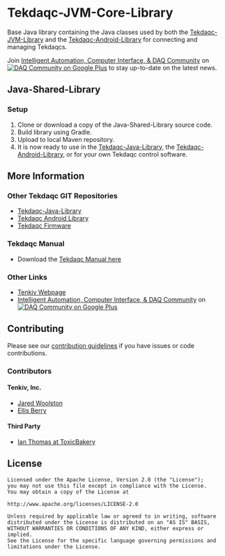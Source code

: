 Tekdaqc-JVM-Core-Library
====================

Base Java library containing the Java classes used by both the [Tekdaqc-JVM-Library](https://github.com/Tenkiv/Tekdaqc-JVM-Library) and the [Tekdaqc-Android-Library](https://github.com/Tenkiv/Tekdaqc-Android-Library) for connecting and managing Tekdaqcs.

Join [Intelligent Automation, Computer Interface, & DAQ Community](https://plus.google.com/u/0/communities/109351353187504550254) on [![DAQ Community on Google Plus](https://ssl.gstatic.com/images/icons/gplus-16.png)](https://plus.google.com/u/0/communities/109351353187504550254) to stay up-to-date on the latest news.

## Java-Shared-Library

### Setup

1. Clone or download a copy of the Java-Shared-Library source code.
2. Build library using Gradle.
3. Upload to local Maven repository.
4. It is now ready to use in the [Tekdaqc-Java-Library](https://github.com/Tenkiv/Tekdaqc-JVM-Library), the [Tekdaqc-Android-Library](https://github.com/Tenkiv/Tekdaqc-Android-Library), or for your own Tekdaqc control software.

## More Information

### Other Tekdaqc GIT Repositories
* [Tekdaqc-Java-Library](https://github.com/Tenkiv/Tekdaqc-JVM-Library)
* [Tekdaqc Android Library](https://github.com/Tenkiv/Tekdaqc-Android-Library)
* [Tekdaqc Firmware](https://github.com/Tenkiv/Tekdaqc-Firmware)

### Tekdaqc Manual
* Download the [Tekdaqc Manual here](http://www.tenkiv.com/tekdaqc_manual_pdf_v3.pdf)

### Other Links
* [Tenkiv Webpage](http://www.tenkiv.com/)
* [Intelligent Automation, Computer Interface, & DAQ Community](https://plus.google.com/u/0/communities/109351353187504550254) on [![DAQ Community on Google Plus](https://ssl.gstatic.com/images/icons/gplus-16.png)](https://plus.google.com/u/0/communities/109351353187504550254)

## Contributing

Please see our [contribution guidelines](https://github.com/Tenkiv/Tekdaqc-Android-Library/blob/master/CONTRIBUTING.md) if you have issues or code contributions.

### Contributors
#### Tenkiv, Inc.
* [Jared Woolston](https://github.com/jwoolston)
* [Ellis Berry](https://github.com/ejberry)

#### Third Party
* [Ian Thomas at ToxicBakery](https://github.com/ToxicBakery)

## License

    Licensed under the Apache License, Version 2.0 (the "License");
    you may not use this file except in compliance with the License.
    You may obtain a copy of the License at
    
    http://www.apache.org/licenses/LICENSE-2.0
    
    Unless required by applicable law or agreed to in writing, software
    distributed under the License is distributed on an "AS IS" BASIS,
    WITHOUT WARRANTIES OR CONDITIONS OF ANY KIND, either express or implied.
    See the License for the specific language governing permissions and
    limitations under the License.
